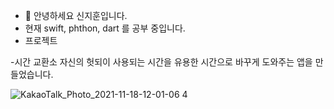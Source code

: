 - 👋 안녕하세요 신지훈입니다.
- 현재 swift, phthon, dart 를 공부 중입니다.
- 프로젝트

-시간 교환소 
자신의 헛되이 사용되는 시간을 유용한 시간으로 바꾸게 도와주는 앱을 만들었습니다.

![KakaoTalk_Photo_2021-11-18-12-01-06 4](https://user-images.githubusercontent.com/85167689/147474430-4ee4d47e-f7bd-4ae2-abf1-2da9f62dfaa0.png)
